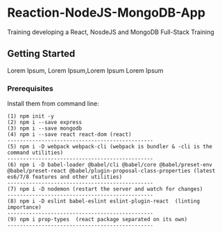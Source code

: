 

# Reaction-NodeJS-MongoDB-App

Training developing a React, NosdeJS and MongoDB Full-Stack Training

## Getting Started

Lorem Ipsum, Lorem Ipsum,Lorem Ipsum Lorem Ipsum

### Prerequisites

Install them from command line:

```
(1) npm init -y
(2) npm i --save express
(3) npm i --save mongodb
(4) npm i --save react react-dom (react)
-----------------------------------------------
(5) npm i -D webpack webpack-cli (webpack is bundler & -cli is the command utilities)
-----------------------------------------------
(6) npm i -D babel-loader @babel/cli @babel/core @babel/preset-env @babel/preset-react @babel/plugin-proposal-class-properties (latest es6/7/8 features and other utilities)
-----------------------------------------------
(7) npm i -D nodemon (restart the server and watch for changes)
-----------------------------------------------
(8) npm i -D eslint babel-eslint eslint-plugin-react  (linting importance)
-----------------------------------------------
(9) npm i prop-types  (react package separated on its own)
-----------------------------------------------
```
